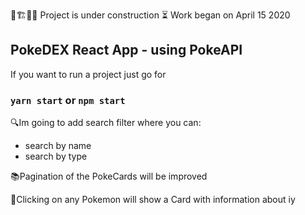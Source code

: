 🚧🏗👷‍♂️ Project is under construction 
⏳ Work began on April 15 2020

## PokeDEX React App - using PokeAPI
If you want to run a project just go for
### `yarn start` or `npm start`

🔍Im going to add search filter where you can:
  - search by name
  - search by type

📚Pagination of the PokeCards will be improved

🧬Clicking on any Pokemon will show a Card with information about iy
